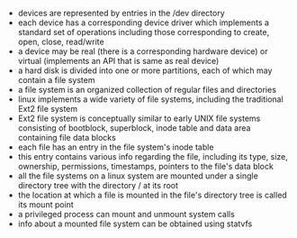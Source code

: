 - devices are represented by entries in the /dev directory
- each device has a corresponding device driver which implements a standard set of operations including those corresponding to create, open, close, read/write
- a device may be real (there is a corresponding hardware device) or virtual (implements an API that is same as real device)
- a hard disk is divided into one or more partitions, each of which may contain a file system
- a file system is an organized collection of regular files and directories
- linux implements a wide variety of file systems, including the traditional Ext2 file system
- Ext2 file system is conceptually similar to early UNIX file systems consisting of bootblock, superblock, inode table and data area containing file data blocks
- each file has an entry in the file system's inode table
- this entry contains various info regarding the file, including its type, size, ownership, permissions, timestamps, pointers to the file's data block 
- all the file systems on a linux system are mounted under a single directory tree with the directory / at its root
- the location at which a file is mounted in the file's directory tree is called its mount point 
- a privileged process can mount and unmount system calls
- info about a mounted file system can be obtained using statvfs